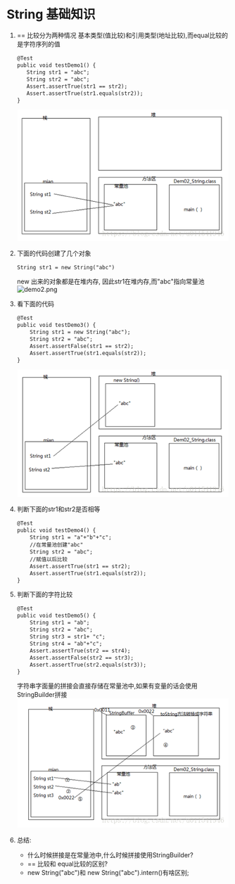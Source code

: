 # String 基础知识
1. == 比较分为两种情况 基本类型(值比较)和引用类型(地址比较),而equal比较的是字符序列的值
     ```
    @Test
    public void testDemo1() {
        String str1 = "abc";
        String str2 = "abc";
        Assert.assertTrue(str1 == str2);
        Assert.assertTrue(str1.equals(str2));
    }
    ```
   ![demo1.png](img.png)
2. 下面的代码创建了几个对象
    ```
   String str1 = new String("abc")
   ```
   new 出来的对象都是在堆内存, 因此str1在堆内存,而"abc"指向常量池
   ![demo2.png](img_1.png)
3. 看下面的代码
    ```
   @Test
    public void testDemo3() {
        String str1 = new String("abc");
        String str2 = "abc";
        Assert.assertFalse(str1 == str2);
        Assert.assertTrue(str1.equals(str2));
    }
   ```
   ![demo3.png](img_2.png)
4. 判断下面的str1和str2是否相等
    ```
    @Test
    public void testDemo4() {
        String str1 = "a"+"b"+"c";
        //在常量池创建"abc"
        String str2 = "abc";
        //赋值以后比较
        Assert.assertTrue(str1 == str2);
        Assert.assertTrue(str1.equals(str2));
    }
   ```
5. 判断下面的字符比较
    ```
    @Test
    public void testDemo5() {
        String str1 = "ab";
        String str2 = "abc";
        String str3 = str1+ "c";
        String str4 = "ab"+"c";
        Assert.assertTrue(str2 == str4);
        Assert.assertFalse(str2 == str3);
        Assert.assertTrue(str2.equals(str3));
    }
   ```
   字符串字面量的拼接会直接存储在常量池中,如果有变量的话会使用StringBuilder拼接
   ![demo5.png](img_3.png)

6. 总结:
    - 什么时候拼接是在常量池中,什么时候拼接使用StringBuilder?
    - == 比较和 equal比较的区别?
    - new String("abc")和 new String("abc").intern()有啥区别;